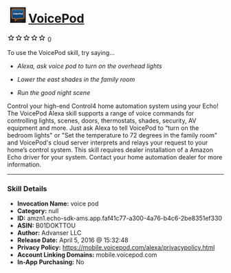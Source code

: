 # &nbsp;<img src="skill_icon" alt="VoicePod icon" width="36"> [VoicePod](http://alexa.amazon.com/#skills/amzn1.echo-sdk-ams.app.faf41c77-a300-4a76-b4c6-2be8351ef330)
![0 stars](../../images/ic_star_border_black_18dp_1x.png)![0 stars](../../images/ic_star_border_black_18dp_1x.png)![0 stars](../../images/ic_star_border_black_18dp_1x.png)![0 stars](../../images/ic_star_border_black_18dp_1x.png)![0 stars](../../images/ic_star_border_black_18dp_1x.png) 0

To use the VoicePod skill, try saying...

* *Alexa, ask voice pod to turn on the overhead lights*

* *Lower the east shades in the family room*

* *Run the good night scene*

Control your high-end Control4 home automation system using your Echo!  The VoicePod Alexa skill supports a range of voice commands for controlling lights, scenes, doors, thermostats, shades, security, AV equipment and more.   Just ask Alexa to tell VoicePod to “turn on the bedroom lights" or "Set the temperature to 72 degrees in the family room" and VoicePod's cloud server interprets and relays your request to your home’s control system.   This skill requires dealer installation of a Amazon Echo driver for your system.   Contact your home automation dealer for more information.

***

### Skill Details

* **Invocation Name:** voice pod
* **Category:** null
* **ID:** amzn1.echo-sdk-ams.app.faf41c77-a300-4a76-b4c6-2be8351ef330
* **ASIN:** B01DOKTTOU
* **Author:** Advanser LLC
* **Release Date:** April 5, 2016 @ 15:32:48
* **Privacy Policy:** https://mobile.voicepod.com/alexa/privacypolicy.html
* **Account Linking Domains:** mobile.voicepod.com
* **In-App Purchasing:** No
